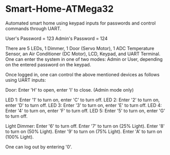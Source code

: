 # Smart-Home-ATMega32
Automated smart home using keypad inputs for passwords and control commands through UART.

User's Password = 123
Admin's Password = 124

There are 5 LEDs, 1 Dimmer, 1 Door (Servo Motor), 1 ADC Temperature Sensor, an Air Conditioner (DC Motor), LCD, Keypad, and UART Terminal.
One can enter the system in one of two modes: Admin or User, depending on the entered password on the keypad.

Once logged in, one can control the above mentioned devices as follows using UART inputs:

Door: Enter 'H' to open, enter 'I' to close. (Admin mode only)

LED 1: Enter '1' to turn on, enter 'C' to turn off.
LED 2: Enter '2' to turn on, enter 'D' to turn off.
LED 3: Enter '3' to turn on, enter 'E' to turn off.
LED 4: Enter '4' to turn on, enter 'F' to turn off.
LED 5: Enter '5' to turn on, enter 'G' to turn off.

Light Dimmer: Enter '6' to turn off. Enter '7' to turn on (25% Light). Enter '8' to turn on (50% Light). Enter '9' to turn on (75% Light). Enter 'A' to turn on (100% Light).

One can log out by entering '0'.
